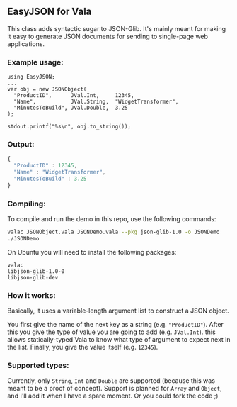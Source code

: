 ## EasyJSON for Vala

This class adds syntactic sugar to JSON-Glib.  It's mainly meant for making it
easy to generate JSON documents for sending to single-page web applications.

### Example usage:
```vala
using EasyJSON;
...
var obj = new JSONObject(
  "ProductID",      JVal.Int,     12345,
  "Name",           JVal.String,  "WidgetTransformer",
  "MinutesToBuild", JVal.Double,  3.25
);

stdout.printf("%s\n", obj.to_string());
```

### Output:

```javascript
{
  "ProductID" : 12345,
  "Name" : "WidgetTransformer",
  "MinutesToBuild" : 3.25
}
```

### Compiling:
To compile and run the demo in this repo, use the following commands:
```bash
valac JSONObject.vala JSONDemo.vala --pkg json-glib-1.0 -o JSONDemo
./JSONDemo
```

On Ubuntu you will need to install the following packages:
```
valac
libjson-glib-1.0-0
libjson-glib-dev
```

### How it works:

Basically, it uses a variable-length argument list to construct a JSON object.

You first give the name of the next key as a string (e.g. ```"ProductID"```).  After this you give the type of value you are going to add (e.g. ```JVal.Int```). this allows statically-typed Vala to know what type of argument to expect next in the list.  Finally, you give the value itself (e.g. ```12345```).

### Supported types:

Currently, only ```String```, ```Int``` and ```Double``` are supported (because this was meant to be a proof of concept).  Support is planned for ```Array``` and ```Object```, and I'll add it when I have a spare moment.  Or you could fork the code ;)
